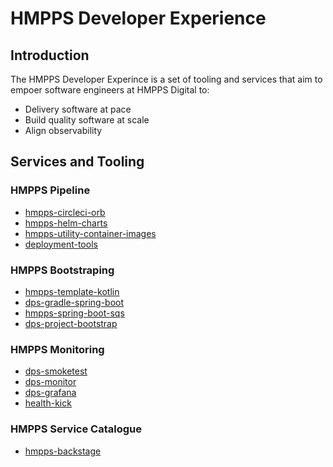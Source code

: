 # HMPPS Developer Experience

## Introduction 

The HMPPS Developer Experince is a set of tooling and services that aim to empoer software engineers at HMPPS Digital to: 

- Delivery software at pace
- Build quality software at scale 
- Align observability 
  

## Services and Tooling 


### HMPPS Pipeline 

- [hmpps-circleci-orb](https://github.com/ministryofjustice/hmpps-circleci-orb)
- [hmpps-helm-charts](https://github.com/ministryofjustice/hmpps-helm-charts)
- [hmpps-utility-container-images](https://github.com/ministryofjustice/hmpps-utility-container-images) 
- [deployment-tools](https://github.com/ministryofjustice/deployment-tools)


### HMPPS Bootstraping

- [hmpps-template-kotlin](https://github.com/ministryofjustice/hmpps-template-kotlin)
- [dps-gradle-spring-boot](https://github.com/ministryofjustice/dps-gradle-spring-boot)
- [hmpps-spring-boot-sqs](https://github.com/ministryofjustice/hmpps-spring-boot-sqs)
- [dps-project-bootstrap](https://github.com/ministryofjustice/dps-project-bootstrap)

### HMPPS Monitoring 

- [dps-smoketest](https://github.com/ministryofjustice/dps-smoketest)
- [dps-monitor](https://github.com/ministryofjustice/dps-monitor)
- [dps-grafana](https://github.com/ministryofjustice/dps-grafana)
- [health-kick](https://github.com/ministryofjustice/health-kick)

### HMPPS Service Catalogue

- [hmpps-backstage](https://github.com/ministryofjustice/hmpps-backstage)